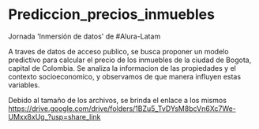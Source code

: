 # Prediccion_precios_inmuebles
Jornada 'Inmersión de datos' de #Alura-Latam

A traves de datos de acceso publico, se busca proponer un modelo predictivo para calcular el precio de los inmuebles de la ciudad de Bogota, capital de Colombia.
Se analiza la informacion de las propiedades y el contexto socioeconomico, y observamos de que manera influyen estas variables.

Debido al tamaño de los archivos, se brinda el enlace a los mismos https://drive.google.com/drive/folders/1BZu5_TvDYsM8bcVn6Xc7We-UMxx8xUg_?usp=share_link
